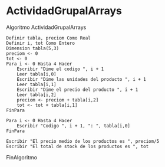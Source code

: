 # ActividadGrupalArrays


Algoritmo ActividadGrupalArrays
	
	Definir tabla, preciom Como Real
	Definir i, tot Como Entero
	Dimension tabla(5,3)
	preciom <- 0
	tot <- 0
	Para i <- 0 Hasta 4 Hacer
		Escribir "Dime el codigo ", i + 1
		Leer tabla[i,0]
		Escribir "Dime las unidades del producto ", i + 1
		Leer tabla[i,1]
		Escribir "Dime el precio del producto ", i + 1
		Leer tabla[i,2]
		preciom <- preciom + tabla[i,2]
		tot <- tot + tabla[i,1]
	FinPara
	
	Para i <- 0 Hasta 4 Hacer
		Escribir "Codigo ", i + 1, ": ", tabla[i,0]
	FinPara
	
	Escribir "El precio medio de los productos es ", preciom/5
	Escribir "El total de stock de los productos es ", tot
	
	
FinAlgoritmo


